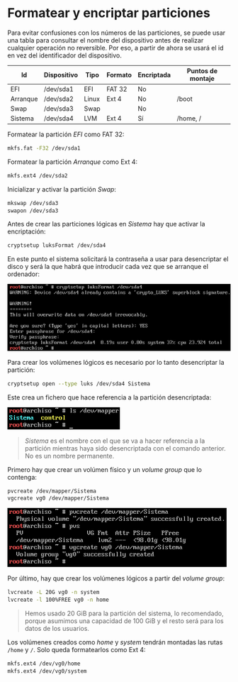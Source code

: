 # Formatear y encriptar particiones

Para evitar confusiones con los números de las particiones, se puede usar una tabla para consultar el nombre del dispositivo antes de realizar cualquier operación no reversible. Por eso, a partir de ahora se usará el id en vez del identificador del dispositivo.

Id | Dispositivo | Tipo | Formato | Encriptada | Puntos de montaje
---|---|---|---|---|---
EFI | /dev/sda1 | EFI | FAT 32 | No |
Arranque | /dev/sda2 | Linux | Ext 4 | No | /boot
Swap | /dev/sda3  | Swap | | No
Sistema | /dev/sda4 | LVM | Ext 4 | Sí | /home, /

Formatear la partición *EFI* como FAT 32:

```bash
mkfs.fat -F32 /dev/sda1
```

Formatear la partición *Arranque* como Ext 4:

```bash
mkfs.ext4 /dev/sda2
```

Inicializar y activar la partición *Swap*:

```bash
mkswap /dev/sda3
swapon /dev/sda3
```

Antes de crear las particiones lógicas en *Sistema* hay que activar la encriptación:

```bash
cryptsetup luksFormat /dev/sda4
```

En este punto el sistema solicitará la contraseña a usar para desencriptar el disco y será la que habrá que introducir cada vez que se arranque el ordenador:

![Encriptación de la partición del sistema](../images/cryptsetup-encrypt.png)

Para crear los volúmenes lógicos es necesario por lo tanto desencriptar la partición:

```bash
cryptsetup open --type luks /dev/sda4 Sistema
```

Este crea un fichero que hace referencia a la partición desencriptada:

![Listado del directorio /dev/mapper](../images/ls-mapper.png)

>*Sistema* es el nombre con el que se va a hacer referencia a la partición mientras haya sido desencriptada con el comando anterior. No es un nombre permanente.

Primero hay que crear un volúmen físico y un *volume group* que lo contenga:

```bash
pvcreate /dev/mapper/Sistema
vgcreate vg0 /dev/mapper/Sistema
```

![Creación volúmen físico y volume group](../images/pvcreate.png)

Por último, hay que crear los volúmenes lógicos a partir del *volume group*:

```bash
lvcreate -L 20G vg0 -n system
lvcreate -l 100%FREE vg0 -n home
```

>Hemos usado 20 GiB para la partición del sistema, lo recomendado, porque asumimos una capacidad de 100 GiB y el resto será para los datos de los usuarios.

Los volúmenes creados como *home* y *system* tendrán montadas las rutas `/home` y `/`. Solo queda formatearlos como Ext 4:

```bash
mkfs.ext4 /dev/vg0/home
mkfs.ext4 /dev/vg0/system
```
